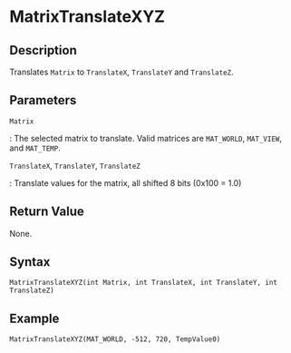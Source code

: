 # MatrixTranslateXYZ

## Description
Translates `Matrix` to `TranslateX`, `TranslateY` and `TranslateZ`.

## Parameters
`Matrix`

:   The selected matrix to translate. Valid matrices are `MAT_WORLD`, `MAT_VIEW`, and `MAT_TEMP`.

`TranslateX`, `TranslateY`, `TranslateZ`

:   Translate values for the matrix, all shifted 8 bits (0x100 = 1.0)

## Return Value
None.

## Syntax
```
MatrixTranslateXYZ(int Matrix, int TranslateX, int TranslateY, int TranslateZ)
```

## Example
```
MatrixTranslateXYZ(MAT_WORLD, -512, 720, TempValue0)
```
